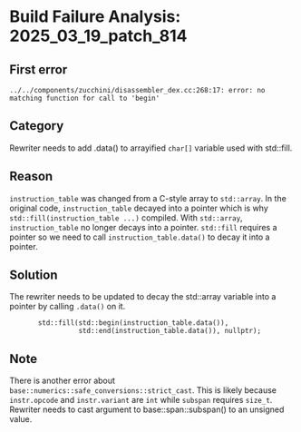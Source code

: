 # Build Failure Analysis: 2025_03_19_patch_814

## First error
```
../../components/zucchini/disassembler_dex.cc:268:17: error: no matching function for call to 'begin'
```

## Category
Rewriter needs to add .data() to arrayified `char[]` variable used with std::fill.

## Reason
`instruction_table` was changed from a C-style array to `std::array`. In the original code, `instruction_table` decayed into a pointer which is why `std::fill(instruction_table ...)` compiled. With `std::array`, `instruction_table` no longer decays into a pointer. `std::fill` requires a pointer so we need to call `instruction_table.data()` to decay it into a pointer.

## Solution
The rewriter needs to be updated to decay the std::array variable into a pointer by calling `.data()` on it.

```
       std::fill(std::begin(instruction_table.data()),
                 std::end(instruction_table.data()), nullptr);
```
## Note
There is another error about `base::numerics::safe_conversions::strict_cast`. This is likely because `instr.opcode` and `instr.variant` are `int` while `subspan` requires `size_t`. Rewriter needs to cast argument to base::span::subspan() to an unsigned value.